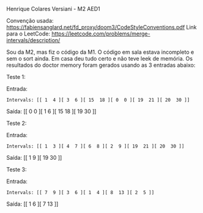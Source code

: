 Henrique Colares Versiani - M2 AED1

Convenção usada: https://fabiensanglard.net/fd_proxy/doom3/CodeStyleConventions.pdf Link para o LeetCode: https://leetcode.com/problems/merge-intervals/description/

Sou da M2, mas fiz o código da M1. O código em sala estava incompleto e sem o sort ainda. Em casa deu tudo certo e não teve leek de memória. Os resultados do doctor memory foram gerados usando as 3 entradas abaixo:

Teste 1:

Entrada:

    Intervals: [[ 1  4 ][ 3  6 ][ 15  18 ][ 0  0 ][ 19  21 ][ 20  30 ]]


Saída: [[ 0  0 ][ 1  6 ][ 15  18 ][ 19  30 ]]

Teste 2:

Entrada:

    Intervals: [[ 1  3 ][ 4  7 ][ 6  8 ][ 2  9 ][ 19  21 ][ 20  30 ]]


Saída: [[ 1  9 ][ 19  30 ]]

Teste 3:

Entrada:

    Intervals: [[ 7  9 ][ 3  6 ][ 1  4 ][ 8  13 ][ 2  5 ]]


Saída: [[ 1  6 ][ 7  13 ]]